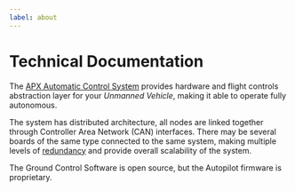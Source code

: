 ```yaml
---
label: about
---
```


# Technical Documentation

The [APX Automatic Control System](hw) provides hardware and flight controls abstraction layer for your *Unmanned Vehicle*, making it able to operate fully autonomous.

The system has distributed architecture, all nodes are linked together through Controller Area Network (CAN) interfaces. There may be several boards of the same type connected to the same system, making multiple levels of [redundancy](https://en.wikipedia.org/wiki/Redundancy_(engineering)) and provide overall scalability of the system.

The Ground Control Software is open source, but the Autopilot firmware is proprietary.
